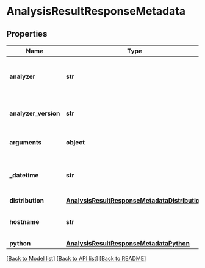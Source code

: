 # AnalysisResultResponseMetadata

## Properties
Name | Type | Description | Notes
------------ | ------------- | ------------- | -------------
**analyzer** | **str** | Analyzer name which handled analysis. | 
**analyzer_version** | **str** | Version of analyzer handling analysis. | 
**arguments** | **object** | Arguments passed to analyzer. | 
**_datetime** | **str** | Date and time of analysis end in ISO format. | 
**distribution** | [**AnalysisResultResponseMetadataDistribution**](AnalysisResultResponseMetadataDistribution.md) |  | 
**hostname** | **str** | Pod name where the analysis was done. | 
**python** | [**AnalysisResultResponseMetadataPython**](AnalysisResultResponseMetadataPython.md) |  | 

[[Back to Model list]](../README.md#documentation-for-models) [[Back to API list]](../README.md#documentation-for-api-endpoints) [[Back to README]](../README.md)

